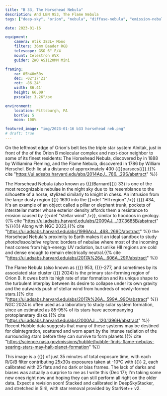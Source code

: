 ```yaml
---
title: "B 33, The Horsehead Nebula"
description: And LBN 953, The Flame Nebula
tags: ["deep-sky", "orion", "nebula", "diffuse-nebula", "emission-nebula", "reflection-nebula"]

date: 2023-01-16

equipment:
    camera: Atik 383L+ Mono
    filters: 36mm Baader RGB
    telescope: GSO 6" F/4
    mount: Celestron AVX
    guider: ZWO ASI120MM Mini

framing:
    ra: 05h40m50s
    dec: -02°17'21"
    rot: -86.24°
    width: 86.41'
    height: 66.09'
    pxscale: 3.26"/px

environment:
    location: Pittsburgh, PA
    bortle: 5
    moon: 100%

featured_image: "img/2023-01-16 b33 horsehead neb.png"
# draft: true
---
```


On the leftmost edge of Orion's belt lies the triple star system Alnitak, just in front of the of the Orion B molecular complex and next-door neighbor to some of its finest residents: The Horsehead Nebula, discovered by in 1888 by Williamina Fleming, and the Flame Nebula, discovered in 1786 by William Herschel. Both lie at a distance of approximately 400 {{<def parsec>}}parsecs{{</def>}}.{{% cite "https://ui.adsabs.harvard.edu/abs/2014ApJ...786...29S/abstract" %}}

The Horsehead Nebula (also known as {{<def B>}}Barnard{{</def>}} 33) is one of the most recognizable nebulae in the night sky due to its resemblance to the silhouette of a horse, stylized similarly to knight in chess. An intrusion from the large dusty region {{<def LDN />}} 1630 into the {{<def "HII region" />}} {{<def IC />}} 434, it's an example of an object called a pillar or elephant trunk, pockets of interstellar matter whose exterior density affords them a resistance to erosion caused by {{<def "stellar wind" />}}, similar to hoodoos in geology.{{% cite "https://ui.adsabs.harvard.edu/abs/2009AJ....137.3685B/abstract" %}}{{<todo this citation has more to give />}} Along with NGC 2023,{{% cite "https://ui.adsabs.harvard.edu/abs/1996ApJ...468..269D/abstract" %}} the Horsehead Nebula's proximity to Earth makes it an ideal sandbox to study *photodissociative regions*: borders of nebulae where most of the incoming heat comes from high-energy UV radiation, but unlike HII regions are cold and dense enough to remain electrically neutral.{{% cite "https://ui.adsabs.harvard.edu/abs/2017A%26A...606A..29P/abstract" %}}

The Flame Nebula (also known as {{<def LBN />}} 953, {{<def Sh2 />}}-277, and sometimes by its associated star cluster {{<def NGC />}} 2024) is the primary star-forming region of Orion B. It owes both its high rate of star formation and its unique shape to the turbulent interplay between its desire to collapse under its own gravity and the outwards push of stellar wind from hundreds of newly-formed stars.{{% cite "https://ui.adsabs.harvard.edu/abs/2017A%26A...599A..99O/abstract" %}} NGC 2024 is often used as a laboratory to study solar system formation, since an estimated as 85-95% of its stars have accompanying protoplanetary disks.{{% cite "https://ui.adsabs.harvard.edu/abs/2000AJ....120.1396H/abstract" %}} Recent Hubble data suggests that many of these systems may be destined for disintegration, scattered and worn apart by the intense radiation of the surrounding stars before they can survive to form planets.{{% cite "https://science.nasa.gov/missions/hubble/hubble-finds-flame-nebulas-searing-stars-may-halt-planet-formation" %}}

This image is a {{<def stack />}} of just 35 minutes of total exposure time, with each R/G/B filter contributing 25x30s exposures taken at -10°C with {{<def binning />}} 2, each calibrated with 25 flats and no dark or bias frames. The lack of darks and biases was actually a surprise to me as I write this (Dec 17); I'm taking some new ones right now and hoping they can still perform all right on the older data. Expect a revision soon! Stacked and calibrated in DeepSkyStacker, and stretched in Siril, with star removal provided by StarNet++ v2.

<!--
Potential sources:

horsehead dust evolution: https://ui.adsabs.harvard.edu/https://ui.adsabs.harvard.edu/abs/1982ApJ...261..636T/abstract/2020A%26A...639A.144S/abstract
horsehead kinematics: https://ui.adsabs.harvard.edu/abs/2018AJ....155...80B/abstract

photodissociation region: any region of interstellar space dense and cold enough to remain electromagnetically neutral, where the thermodynamics and chemistry is dominated by UV radiation from massive stars
- PDR Mechanics in Orion B (approachable): https://ui.adsabs.harvard.edu/abs/2017A%26A...606A..29P/abstract

PDR in NGC 2023 (hugely influential paper, but very technical): https://ui.adsabs.harvard.edu/abs/1996ApJ...468..269D/abstract

stars in NGC 2024: https://ui.adsabs.harvard.edu/abs/2000AJ....120.1396H/abstract
- people really like talking about protoplanetary disks in this guy:
  - https://ui.adsabs.harvard.edu/abs/2015ApJ...802...77M/abstract
  - https://ui.adsabs.harvard.edu/abs/2020A%26A...640A..27V/abstract

gas and dust in Orion B: https://ui.adsabs.harvard.edu/abs/2001ApJ...556..215M/abstract
-->